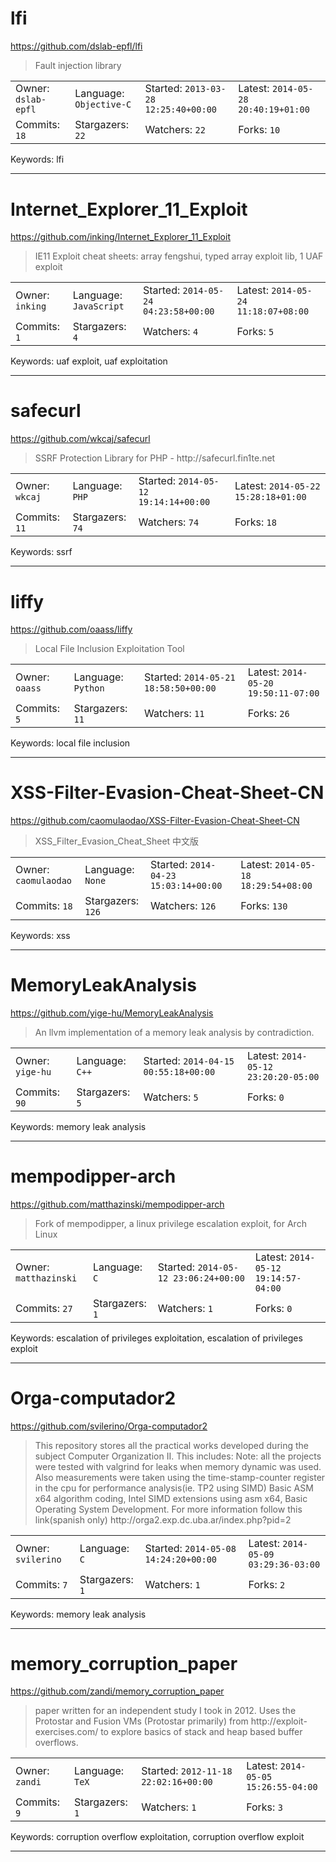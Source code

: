 # lfi

https://github.com/dslab-epfl/lfi
<blockquote>
Fault injection library
</blockquote>

<table><tr>
<tr><td>Owner: <code>dslab-epfl</code></td>
    <td>Language: <code>Objective-C</code></td>
    <td>Started: <code>2013-03-28 12:25:40+00:00</code></td>
    <td>Latest: <code>2014-05-28 20:40:19+01:00</code></td></tr>
<tr><td>Commits: <code>18</code></td>
    <td>Stargazers: <code>22</code></td>
    <td>Watchers: <code>22</code></td>
    <td>Forks: <code>10</code></td></tr>
</table>
Keywords: lfi

---

# Internet_Explorer_11_Exploit

https://github.com/inking/Internet_Explorer_11_Exploit
<blockquote>
IE11 Exploit cheat sheets: array fengshui, typed array exploit lib, 1 UAF exploit
</blockquote>

<table><tr>
<tr><td>Owner: <code>inking</code></td>
    <td>Language: <code>JavaScript</code></td>
    <td>Started: <code>2014-05-24 04:23:58+00:00</code></td>
    <td>Latest: <code>2014-05-24 11:18:07+08:00</code></td></tr>
<tr><td>Commits: <code>1</code></td>
    <td>Stargazers: <code>4</code></td>
    <td>Watchers: <code>4</code></td>
    <td>Forks: <code>5</code></td></tr>
</table>
Keywords: uaf exploit, uaf exploitation

---

# safecurl

https://github.com/wkcaj/safecurl
<blockquote>
SSRF Protection Library for PHP - http://safecurl.fin1te.net
</blockquote>

<table><tr>
<tr><td>Owner: <code>wkcaj</code></td>
    <td>Language: <code>PHP</code></td>
    <td>Started: <code>2014-05-12 19:14:14+00:00</code></td>
    <td>Latest: <code>2014-05-22 15:28:18+01:00</code></td></tr>
<tr><td>Commits: <code>11</code></td>
    <td>Stargazers: <code>74</code></td>
    <td>Watchers: <code>74</code></td>
    <td>Forks: <code>18</code></td></tr>
</table>
Keywords: ssrf

---

# liffy

https://github.com/oaass/liffy
<blockquote>
Local File Inclusion Exploitation Tool
</blockquote>

<table><tr>
<tr><td>Owner: <code>oaass</code></td>
    <td>Language: <code>Python</code></td>
    <td>Started: <code>2014-05-21 18:58:50+00:00</code></td>
    <td>Latest: <code>2014-05-20 19:50:11-07:00</code></td></tr>
<tr><td>Commits: <code>5</code></td>
    <td>Stargazers: <code>11</code></td>
    <td>Watchers: <code>11</code></td>
    <td>Forks: <code>26</code></td></tr>
</table>
Keywords: local file inclusion

---

# XSS-Filter-Evasion-Cheat-Sheet-CN

https://github.com/caomulaodao/XSS-Filter-Evasion-Cheat-Sheet-CN
<blockquote>
XSS_Filter_Evasion_Cheat_Sheet 中文版
</blockquote>

<table><tr>
<tr><td>Owner: <code>caomulaodao</code></td>
    <td>Language: <code>None</code></td>
    <td>Started: <code>2014-04-23 15:03:14+00:00</code></td>
    <td>Latest: <code>2014-05-18 18:29:54+08:00</code></td></tr>
<tr><td>Commits: <code>18</code></td>
    <td>Stargazers: <code>126</code></td>
    <td>Watchers: <code>126</code></td>
    <td>Forks: <code>130</code></td></tr>
</table>
Keywords: xss

---

# MemoryLeakAnalysis

https://github.com/yige-hu/MemoryLeakAnalysis
<blockquote>
An llvm implementation of a memory leak analysis by contradiction.
</blockquote>

<table><tr>
<tr><td>Owner: <code>yige-hu</code></td>
    <td>Language: <code>C++</code></td>
    <td>Started: <code>2014-04-15 00:55:18+00:00</code></td>
    <td>Latest: <code>2014-05-12 23:20:20-05:00</code></td></tr>
<tr><td>Commits: <code>90</code></td>
    <td>Stargazers: <code>5</code></td>
    <td>Watchers: <code>5</code></td>
    <td>Forks: <code>0</code></td></tr>
</table>
Keywords: memory leak analysis

---

# mempodipper-arch

https://github.com/matthazinski/mempodipper-arch
<blockquote>
Fork of mempodipper, a linux privilege escalation exploit, for Arch Linux
</blockquote>

<table><tr>
<tr><td>Owner: <code>matthazinski</code></td>
    <td>Language: <code>C</code></td>
    <td>Started: <code>2014-05-12 23:06:24+00:00</code></td>
    <td>Latest: <code>2014-05-12 19:14:57-04:00</code></td></tr>
<tr><td>Commits: <code>27</code></td>
    <td>Stargazers: <code>1</code></td>
    <td>Watchers: <code>1</code></td>
    <td>Forks: <code>0</code></td></tr>
</table>
Keywords: escalation of privileges exploitation, escalation of privileges exploit

---

# Orga-computador2

https://github.com/svilerino/Orga-computador2
<blockquote>
This repository stores all the practical works developed during the subject Computer Organization II. This includes: Note: all the projects were tested with valgrind for leaks when memory dynamic was used. Also measurements were taken using the time-stamp-counter register in the cpu for performance analysis(ie. TP2 using SIMD)  Basic ASM x64 algorithm coding, Intel SIMD extensions using asm x64, Basic Operating System Development. For more information follow this link(spanish only) http://orga2.exp.dc.uba.ar/index.php?pid=2
</blockquote>

<table><tr>
<tr><td>Owner: <code>svilerino</code></td>
    <td>Language: <code>C</code></td>
    <td>Started: <code>2014-05-08 14:24:20+00:00</code></td>
    <td>Latest: <code>2014-05-09 03:29:36-03:00</code></td></tr>
<tr><td>Commits: <code>7</code></td>
    <td>Stargazers: <code>1</code></td>
    <td>Watchers: <code>1</code></td>
    <td>Forks: <code>2</code></td></tr>
</table>
Keywords: memory leak analysis

---

# memory_corruption_paper

https://github.com/zandi/memory_corruption_paper
<blockquote>
paper written for an independent study I took in 2012. Uses the Protostar and Fusion VMs (Protostar primarily) from http://exploit-exercises.com/ to explore basics of stack and heap based buffer overflows.
</blockquote>

<table><tr>
<tr><td>Owner: <code>zandi</code></td>
    <td>Language: <code>TeX</code></td>
    <td>Started: <code>2012-11-18 22:02:16+00:00</code></td>
    <td>Latest: <code>2014-05-05 15:26:55-04:00</code></td></tr>
<tr><td>Commits: <code>9</code></td>
    <td>Stargazers: <code>1</code></td>
    <td>Watchers: <code>1</code></td>
    <td>Forks: <code>3</code></td></tr>
</table>
Keywords: corruption overflow exploitation, corruption overflow exploit

---

